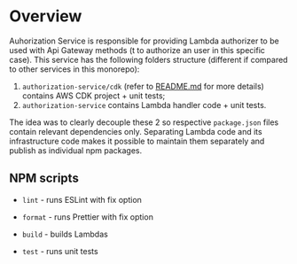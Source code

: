 # Overview

Auhorization Service is responsible for providing Lambda authorizer to be used with Api Gateway methods (t to authorize an user in this specific case).
This service has the following folders structure (different if compared to other services in this monorepo):

1. `authorization-service/cdk` (refer to [README.md](./cdk/README.md) for more details) contains AWS CDK project + unit tests;
2. `authorization-service` contains Lambda handler code + unit tests.

The idea was to clearly decouple these 2 so respective `package.json` files contain relevant dependencies only.
Separating Lambda code and its infrastructure code makes it possible to maintain them separately and publish as individual npm packages.

## NPM scripts

- `lint` - runs ESLint with fix option

- `format` - runs Prettier with fix option

- `build` - builds Lambdas

- `test` - runs unit tests
